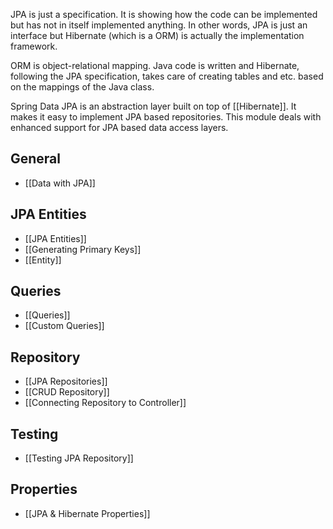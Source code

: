
JPA is just a specification. It is showing how the code can be implemented but has not in itself implemented anything. In other words, JPA is just an interface but Hibernate (which is a ORM) is actually the implementation framework.

ORM is object-relational mapping. Java code is written and Hibernate, following the JPA specification, takes care of creating tables and etc. based on the mappings of the Java class.

Spring Data JPA is an abstraction layer built on top of [[Hibernate]]. It makes it easy to implement JPA based repositories. This module deals with enhanced support for JPA based data access layers.

## General
- [[Data with JPA]]

## JPA Entities
- [[JPA Entities]]
-  [[Generating Primary Keys]]
- [[Entity]]

## Queries
- [[Queries]]
- [[Custom Queries]]

## Repository
- [[JPA Repositories]]
- [[CRUD Repository]]
- [[Connecting Repository to Controller]]

## Testing
- [[Testing JPA Repository]]

## Properties
- [[JPA & Hibernate Properties]]

